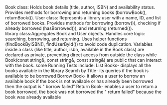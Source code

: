 Book class: Holds book details (title, author, ISBN) and availability status.
            Provides methods for borrowing and returning books (borrowBook(), returnBook()).
 User class: Represents a library user with a name, ID, and list of borrowed books.
             Provides methods for borrowing (borrow()), checking if already borrowed (hasBorrowed()), and returning (returned()).  
library class:Aggregates Book and User objects.
              Handles core logic: searching, borrowing, and returning.
              Uses helper functions (findBookByISBN(), findUserById()) to avoid code duplication.
Variables inside a class (like title, author, isbn, available in the Book class) are declared as private, preventing direct access from outside the class while Book(const string&, const string&, const string&) are public that can interact with the book.
some Running Tests include:
 List Books- displays all the books available in the library
 Search by Title- its queries if the book is available to be borrowed
 Borrow Book- it allows a user to borrow an available book if the book is not available or has already been borrowed then the output is " borrow failed"
 Return Book- enables a user to return a book borrowed, the book was not borrowed the " return failed" because the book was already available

